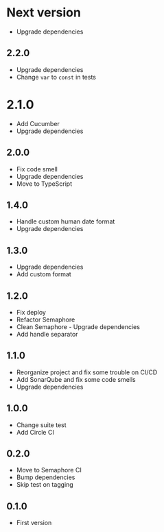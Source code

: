 # Next version
+ Upgrade dependencies

## 2.2.0
+ Upgrade dependencies
+ Change `var` to `const` in tests

# 2.1.0
+ Add Cucumber
+ Upgrade dependencies

## 2.0.0
+ Fix code smell
+ Upgrade dependencies
+ Move to TypeScript

## 1.4.0
+ Handle custom human date format
+ Upgrade dependencies

## 1.3.0
+ Upgrade dependencies
+ Add custom format

## 1.2.0
+ Fix deploy
+ Refactor Semaphore
+ Clean Semaphore - Upgrade dependencies
+ Add handle separator

## 1.1.0
+ Reorganize project and fix some trouble on CI/CD
+ Add SonarQube and fix some code smells
+ Upgrade dependencies

## 1.0.0
+ Change suite test
+ Add Circle CI

## 0.2.0
+ Move to Semaphore CI
+ Bump dependencies
+ Skip test on tagging

## 0.1.0
+ First version